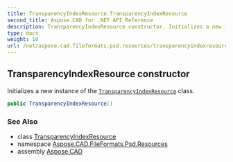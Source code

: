 ```yaml
---
title: TransparencyIndexResource.TransparencyIndexResource
second_title: Aspose.CAD for .NET API Reference
description: TransparencyIndexResource constructor. Initializes a new instance of the TransparencyIndexResource class
type: docs
weight: 10
url: /net/aspose.cad.fileformats.psd.resources/transparencyindexresource/transparencyindexresource/
---
```

## TransparencyIndexResource constructor

Initializes a new instance of the [`TransparencyIndexResource`](../) class.

```csharp
public TransparencyIndexResource()
```

### See Also

* class [TransparencyIndexResource](../)
* namespace [Aspose.CAD.FileFormats.Psd.Resources](../../transparencyindexresource/)
* assembly [Aspose.CAD](../../../)


